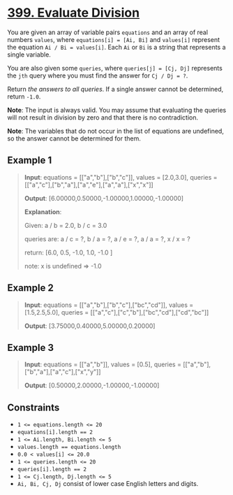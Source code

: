 # [399. Evaluate Division](https://leetcode.com/problems/evaluate-division)

You are given an array of variable pairs `equations` and an array of real numbers `values`, where `equations[i] = [Ai, Bi]` and `values[i]` represent the equation `Ai / Bi = values[i]`. Each `Ai` or `Bi` is a string that represents a single variable.

You are also given some `queries`, where `queries[j] = [Cj, Dj]` represents the `jth` query where you must find the answer for `Cj / Dj = ?`.

Return *the answers to all queries*. If a single answer cannot be determined, return `-1.0`.

**Note**: The input is always valid. You may assume that evaluating the queries will not result in division by zero and that there is no contradiction.

**Note**: The variables that do not occur in the list of equations are undefined, so the answer cannot be determined for them.

## Example 1

> **Input**: equations = [["a","b"],["b","c"]], values = [2.0,3.0], queries = [["a","c"],["b","a"],["a","e"],["a","a"],["x","x"]]
>
> **Output**: [6.00000,0.50000,-1.00000,1.00000,-1.00000]
>
> **Explanation**:
>
> Given: a / b = 2.0, b / c = 3.0
>
> queries are: a / c = ?, b / a = ?, a / e = ?, a / a = ?, x / x = ?
>
> return: [6.0, 0.5, -1.0, 1.0, -1.0 ]
>
> note: x is undefined => -1.0

## Example 2

> **Input**: equations = [["a","b"],["b","c"],["bc","cd"]], values = [1.5,2.5,5.0], queries = [["a","c"],["c","b"],["bc","cd"],["cd","bc"]]
>
> **Output**: [3.75000,0.40000,5.00000,0.20000]

## Example 3

> **Input**: equations = [["a","b"]], values = [0.5], queries = [["a","b"],["b","a"],["a","c"],["x","y"]]
>
> **Output**: [0.50000,2.00000,-1.00000,-1.00000]

## Constraints

- `1 <= equations.length <= 20`
- `equations[i].length == 2`
- `1 <= Ai.length, Bi.length <= 5`
- `values.length == equations.length`
- `0.0 < values[i] <= 20.0`
- `1 <= queries.length <= 20`
- `queries[i].length == 2`
- `1 <= Cj.length, Dj.length <= 5`
- `Ai, Bi, Cj, Dj` consist of lower case English letters and digits.
